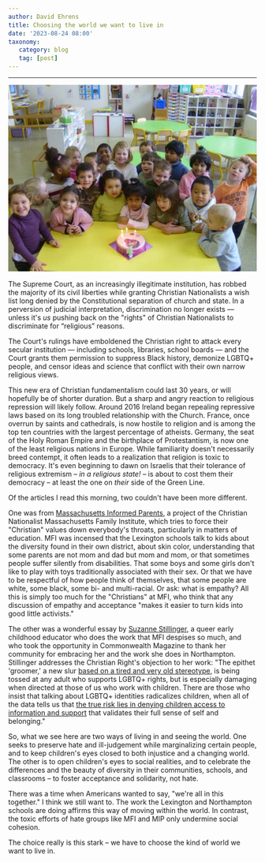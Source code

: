 ```yaml
---
author: David Ehrens
title: Choosing the world we want to live in
date: '2023-08-24 08:00'
taxonomy:
   category: blog
   tag: [post]
---
```

---
 
![](children.jpg)

The Supreme Court, as an increasingly illegitimate institution, has robbed the majority of its civil liberties while granting Christian Nationalists a wish list long denied by the Constitutional separation of church and state. In a perversion of judicial interpretation, discrimination no longer exists — unless it's *us* pushing back on the "rights" of Christian Nationalists to discriminate for “religious” reasons.

The Court's rulings have emboldened the Christian right to attack every secular institution — including schools, libraries, school boards — and the Court grants them permission to suppress Black history, demonize LGBTQ+ people, and censor ideas and science that conflict with their own narrow religious views.

This new era of Christian fundamentalism could last 30 years, or will hopefully be of shorter duration. But a sharp and angry reaction to religious repression will likely follow. Around 2016 Ireland began repealing repressive laws based on its long troubled relationship with the Church. France, once overrun by saints and cathedrals, is now hostile to religion and is among the top ten countries with the largest percentage of atheists. Germany, the seat of the Holy Roman Empire and the birthplace of Protestantism, is now one of the least religious nations in Europe. While familiarity doesn't necessarily breed contempt, it often leads to a realization that religion is toxic to democracy. It's even beginning to dawn on Israelis that their tolerance of religious extremism – *in a religious state!* – is about to cost them their democracy – at least the one on *their* side of the Green Line.

Of the articles I read this morning, two couldn't have been more different.

One was from [Massachusetts Informed Parents](https://massinformedparents.substack.com/p/lets-have-a-serious-talk-about-lexington), a project of the Christian Nationalist Massachusetts Family Institute, which tries to force their "Christian" values down everybody's throats, particularly in matters of education. MFI was incensed that the Lexington schools talk to kids about the diversity found in their own district, about skin color, understanding that some parents are not mom and dad but mom and mom, or that sometimes people suffer silently from disabilities. That some boys and some girls don't like to play with toys traditionally associated with their sex. Or that we have to be respectful of how people think of themselves, that some people are white, some black, some bi- and multi-racial. Or ask: what is empathy? All this is simply too much for the "Christians" at MFI, who think that any discussion of empathy and acceptance "makes it easier to turn kids into good little activists."

The other was a wonderful essay by [Suzanne Stillinger](https://commonwealthmagazine.org/opinion/i-celebrate-the-opportunity-to-be-a-queer-educator/), a queer early childhood educator who does the work that MFI despises so much, and who took the opportunity in Commonwealth Magazine to thank her community for embracing her and the work she does in Northampton. Stillinger addresses the Christian Right's objection to her work: "The epithet 'groomer,' a new slur [based on a tired and very old stereotype](https://nam11.safelinks.protection.outlook.com/?url=https%3A%2F%2Fnymag.com%2Fintelligencer%2F2022%2F05%2Fthe-long-sordid-history-of-the-gay-conspiracy-theory.html&data=05|01|bmohl@massinc.org|2550a225ceeb4b8c766c08db9ebf0581|2e4281ac78ee4d85a6c5083153ea1b48|1|0|638278315517064230|Unknown|TWFpbGZsb3d8eyJWIjoiMC4wLjAwMDAiLCJQIjoiV2luMzIiLCJBTiI6Ik1haWwiLCJXVCI6Mn0%3D|3000|||&sdata=6OOPGPOSmk9xzhNzDK5HU3JWT5DKTmrkwbcTA4DY7pc%3D&reserved=0), is being tossed at any adult who supports LGBTQ+ rights, but is especially damaging when directed at those of us who work with children. There are those who insist that talking about LGBTQ+ identities radicalizes children, when all of the data tells us that [the true risk lies in denying children access to information and support](https://nam11.safelinks.protection.outlook.com/?url=https%3A%2F%2Fwww.thetrevorproject.org%2Fresources%2Farticle%2Ffacts-about-lgbtq-youth-suicide%2F&data=05|01|bmohl@massinc.org|2550a225ceeb4b8c766c08db9ebf0581|2e4281ac78ee4d85a6c5083153ea1b48|1|0|638278315517064230|Unknown|TWFpbGZsb3d8eyJWIjoiMC4wLjAwMDAiLCJQIjoiV2luMzIiLCJBTiI6Ik1haWwiLCJXVCI6Mn0%3D|3000|||&sdata=cZQidLiU1s7OZLL2s1BSejxsbOsHhouJPaZmWe6%2F2Mc%3D&reserved=0) that validates their full sense of self and belonging."

So, what we see here are two ways of living in and seeing the world. One seeks to preserve hate and ill-judgement while marginalizing certain people, and to keep children's eyes closed to both injustice and a changing world. The other is to open children's eyes to social realities, and to celebrate the differences and the beauty of diversity in their communities, schools, and classrooms – to foster acceptance and solidarity, not hate.

There was a time when Americans wanted to say, "we're all in this together." I think we still want to. The work the Lexington and Northampton schools are doing affirms this way of moving within the world. In contrast, the toxic efforts of hate groups like MFI and MIP only undermine social cohesion.

The choice really is this stark – we have to choose the kind of world we want to live in.
